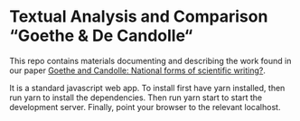 # Textual Analysis and Comparison “Goethe & De Candolle“

This repo contains materials documenting and describing the work found in our paper [Goethe and Candolle: National forms of scientific writing?](https://link.springer.com/article/10.1007/s12064-022-00376-8).

It is a standard javascript web app. To install first have yarn installed, then run yarn to install the dependencies. Then run yarn start to start the development server. Finally, point your browser to the relevant localhost. 

 
